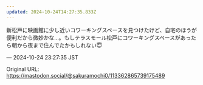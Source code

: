 ```yaml
---
updated: 2024-10-24T14:27:35.833Z
---
```


<p>新松戸に映画館に少し近いコワーキングスペースを見つけたけど、自宅のほうが便利だから微妙かな…。もしテラスモール松戸にコワーキングスペースがあったら朝から夜まで住んでたかもしれない😇</p>

&mdash; 2024-10-24 23:27:35 JST

Original URL: https://mastodon.social/@sakuramochi0/113362865739175489
